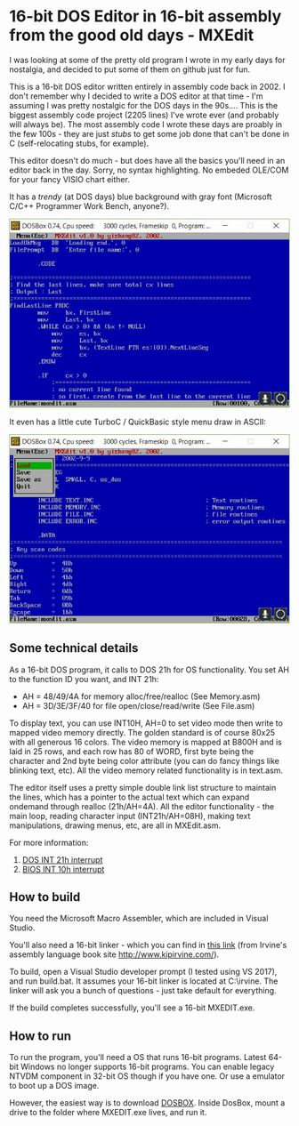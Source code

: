 # 16-bit DOS Editor in 16-bit assembly from the good old days - MXEdit

I was looking at some of the pretty old program I wrote in my early days for nostalgia, and decided to put some of them on github just for fun. 

This is a 16-bit DOS editor written entirely in assembly code back in 2002. I don't remember why I decided to write a DOS editor at that time - I'm assuming I was pretty nostalgic for the DOS days in the 90s.... This is the biggest assembly code project (2205 lines) I've wrote ever (and probably will always be). The most assembly code I wrote these days are proably in the few 100s - they are just *stubs* to get some job done that can't be done in C (self-relocating stubs, for example). 

This editor doesn't do much - but does have all the basics you'll need in an editor back in the day. Sorry, no syntax highlighting. No embeded OLE/COM for your fancy VISIO chart either. 

It has a *trendy* (at DOS days) blue background with gray font (Microsoft C/C++ Programmer Work Bench, anyone?). 

![MXEdit 1](/img/MXEdit_1.jpg)

It even has a little cute TurboC / QuickBasic style menu draw in ASCII:

![MXEdit 1](/img/MXEdit_2.jpg)

## Some technical details

As a 16-bit DOS program, it calls to DOS 21h for OS functionality. You set AH to the function ID you want, and INT 21h:
* AH = 48/49/4A for memory alloc/free/realloc (See Memory.asm)
* AH = 3D/3E/3F/40 for file open/close/read/write (See File.asm)

To display text, you can use INT10H, AH=0 to set video mode then write to mapped video memory directly. The golden standard is of course 80x25 with all generous 16 colors. The video memory is mapped at B800H and is laid in 25 rows, and each row has 80 of WORD, first byte being the character and 2nd byte being color attribute (you can do fancy things like blinking text, etc). All the video memory related functionality is in text.asm.

The editor itself uses a pretty simple double link list structure to maintain the lines, which has a pointer to the actual text which can expand ondemand through realloc (21h/AH=4A).  All the editor functionality - the main loop, reading character input (INT21h/AH=08H), making text manipulations, drawing menus, etc, are all in MXEdit.asm.

For more information:
1. [DOS INT 21h interrupt](https://en.wikipedia.org/wiki/MS-DOS_API)
2. [BIOS INT 10h interrupt](https://en.wikipedia.org/wiki/INT_10H)

## How to build

You need the Microsoft Macro Assembler, which are included in Visual Studio. 

You'll also need a 16-bit linker - which you can find in [this link](http://www.kipirvine.com/asm/examples/Irvine_7th_Edition.msi) (from Irvine's assembly language book site http://www.kipirvine.com/).

To build, open a Visual Studio developer prompt (I tested using VS 2017), and run build.bat. It assumes your 16-bit linker is located at C:\irvine. The linker will ask you a bunch of questions - just take default for everything.

If the build completes successfully, you'll see a 16-bit MXEDIT.exe.

## How to run

To run the program, you'll need a OS that runs 16-bit programs. Latest 64-bit Windows no longer supports 16-bit programs. You can enable legacy NTVDM component in 32-bit OS though if you have one. Or use a emulator to boot up a DOS image.

However, the easiest way is to download [DOSBOX](http://www.dosbox.com). Inside DosBox, mount a drive to the folder where MXEDIT.exe lives, and run it. 

